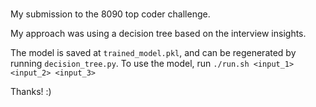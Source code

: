 #

My submission to the 8090 top coder challenge.

My approach was using a decision tree based on the interview insights.

The model is saved at `trained_model.pkl`, and can be regenerated by running `decision_tree.py`. To use the model, run `./run.sh <input_1> <input_2> <input_3>`

Thanks! :)
